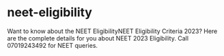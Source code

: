 # neet-eligibility
Want to know about the <a ahref=https://www.pw.live/neet/eligibility>NEET Eligibility</a><a ahref=https://www.pw.live/neet/eligibility>NEET Eligibility</a> Criteria 2023? Here are the complete details for you about NEET 2023 Eligibility. Call 07019243492 for NEET queries.

